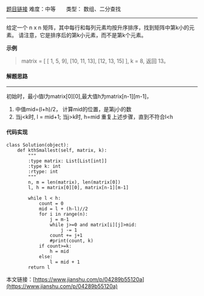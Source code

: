  [题目链接](https://leetcode-cn.com/problems/kth-smallest-element-in-a-sorted-matrix/)
难度：中等         &nbsp;&nbsp;&nbsp;&nbsp;&nbsp;&nbsp;类型：  数组、二分查找
***
 给定一个 n x n 矩阵，其中每行和每列元素均按升序排序，找到矩阵中第k小的元素。
请注意，它是排序后的第k小元素，而不是第k个元素。

 
**示例**
> matrix = [
   [ 1,  5,  9],
   [10, 11, 13],
   [12, 13, 15]
],
k = 8,
返回 13。

#### 解题思路
***
 初始时，最小值l为matrix[0][0],最大值h为matrix[n-1][m-1]，
1. 中值mid=(l+h)/2， 计算mid的位置，是第j小的数
2. 当j<k时, l = mid+1; 当j>k时, h=mid
重复上述步骤，直到不符合l<h



#### 代码实现
```
class Solution(object):
    def kthSmallest(self, matrix, k):
        """
        :type matrix: List[List[int]]
        :type k: int
        :rtype: int
        """
        n, m = len(matrix), len(matrix[0])
        l, h = matrix[0][0], matrix[n-1][m-1]
        
        while l < h:
            count = 0
            mid = l + (h-l)//2
            for i in range(n):
                j = m-1
                while j>=0 and matrix[i][j]>mid:
                    j -= 1               
                count += j+1
                #print(count, k)
            if count>=k:
                h = mid
            else:
                l = mid + 1
        return l
```

本文链接：[https://www.jianshu.com/p/04289b55120a](https://www.jianshu.com/p/04289b55120a)
